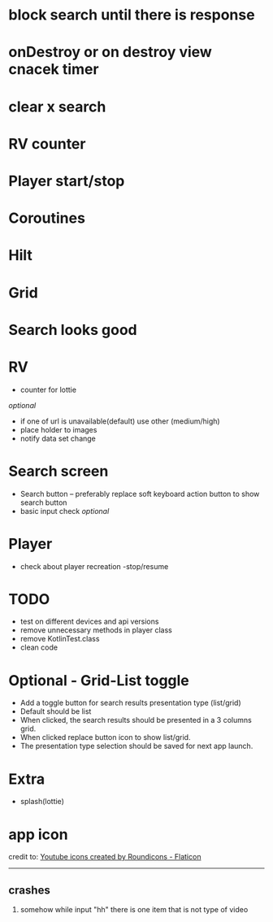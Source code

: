 # block search until there is response

# onDestroy or on destroy view cnacek timer

# clear x search

# RV counter

# Player start/stop

# Coroutines

# Hilt

# Grid

# Search looks good

# RV

- counter for lottie

*optional*

- if one of url is unavailable(default) use other (medium/high)
- place holder to images
- notify data set change

# Search screen

- Search button – preferably replace soft keyboard action button to show search button
- basic input check
  *optional*

# Player

- check about player recreation -stop/resume

# TODO

- test on different devices and api versions
- remove unnecessary methods in player class
- remove KotlinTest.class
- clean code

# Optional - Grid-List toggle

- Add a toggle button for search results presentation type (list/grid)
- Default should be list
- When clicked, the search results should be presented in a 3 columns grid.
- When clicked replace button icon to show list/grid.
- The presentation type selection should be saved for next app launch.

# Extra

- splash(lottie)

# app icon

credit to:
<a href="https://www.flaticon.com/free-icons/youtube" title="youtube icons">Youtube icons created by
Roundicons - Flaticon</a>

----
crashes
----

1. somehow while input "hh" there is one item that is not type of video

